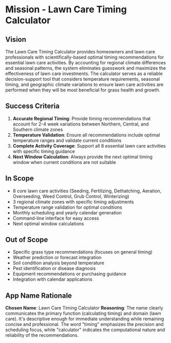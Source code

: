 # Mission - Lawn Care Timing Calculator

## Vision
The Lawn Care Timing Calculator provides homeowners and lawn care professionals with scientifically-based optimal timing recommendations for essential lawn care activities. By accounting for regional climate differences and seasonal patterns, the system eliminates guesswork and maximizes the effectiveness of lawn care investments. The calculator serves as a reliable decision-support tool that considers temperature requirements, seasonal timing, and geographic climate variations to ensure lawn care activities are performed when they will be most beneficial for grass health and growth.

## Success Criteria
1. **Accurate Regional Timing**: Provide timing recommendations that account for 2-4 week variations between Northern, Central, and Southern climate zones
2. **Temperature Validation**: Ensure all recommendations include optimal temperature ranges and validate current conditions
3. **Complete Activity Coverage**: Support all 8 essential lawn care activities with specific timing guidance
4. **Next Window Calculation**: Always provide the next optimal timing window when current conditions are not suitable

## In Scope
- 8 core lawn care activities (Seeding, Fertilizing, Dethatching, Aeration, Overseeding, Weed Control, Grub Control, Winterizing)
- 3 regional climate zones with specific timing adjustments
- Temperature range validation for optimal conditions
- Monthly scheduling and yearly calendar generation
- Command-line interface for easy access
- Next optimal window calculations

## Out of Scope
- Specific grass type recommendations (focuses on general timing)
- Weather prediction or forecast integration
- Soil condition analysis beyond temperature
- Pest identification or disease diagnosis
- Equipment recommendations or purchasing guidance
- Integration with calendar applications

## App Name Rationale
**Chosen Name**: Lawn Care Timing Calculator
**Reasoning**: The name clearly communicates the primary function (calculating timing) and domain (lawn care). It's descriptive enough for immediate understanding while remaining concise and professional. The word "timing" emphasizes the precision and scheduling focus, while "calculator" indicates the computational nature and reliability of the recommendations.